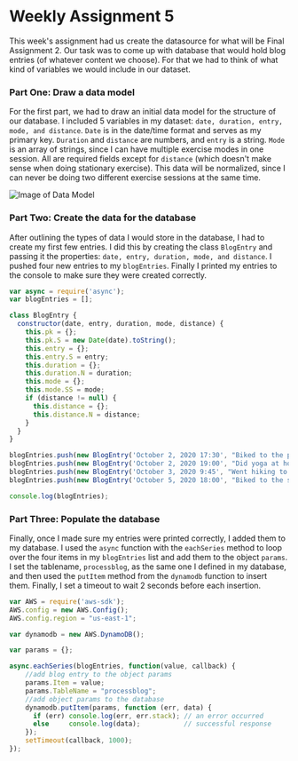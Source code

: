 # Weekly Assignment 5

This week's assignment had us create the datasource for what will be Final Assignment 2. Our task was to come up with database that would hold blog entries (of whatever content we choose). For that we had to think of what kind of variables we would include in our dataset.

### Part One: Draw a data model

For the first part, we had to draw an initial data model for the structure of our database. I included 5 variables in my dataset: ```date, duration, entry, mode, and distance```. ```Date``` is in the date/time format and serves as my primary key. ```Duration``` and ```distance``` are numbers, and ```entry``` is a string. ```Mode``` is an array of strings, since I can have multiple exercise modes in one session. All are required fields except for ```distance``` (which doesn't make sense when doing stationary exercise). This data will be normalized, since I can never be doing two different exercise sessions at the same time.

![Image of Data Model](ripleycleghorn/data-structures//blob/master/wa_05/datamodel.jpg)

### Part Two: Create the data for the database

After outlining the types of data I would store in the database, I had to create my first few entries. I did this by creating the class ```BlogEntry``` and passing it the properties: ```date, entry, duration, mode, and distance```. I pushed four new entries to my ```blogEntries```. Finally I printed my entries to the console to make sure they were created correctly.

```javascript
var async = require('async');
var blogEntries = [];

class BlogEntry {
  constructor(date, entry, duration, mode, distance) {
    this.pk = {};
    this.pk.S = new Date(date).toString();
    this.entry = {};
    this.entry.S = entry;
    this.duration = {};
    this.duration.N = duration;
    this.mode = {};
    this.mode.SS = mode;
    if (distance != null) {
      this.distance = {};
      this.distance.N = distance;
    }
  }
}

blogEntries.push(new BlogEntry('October 2, 2020 17:30', "Biked to the park", "20", ["biking"], "2.6"));
blogEntries.push(new BlogEntry('October 2, 2020 19:00', "Did yoga at home", "30", ["yoga"]));
blogEntries.push(new BlogEntry('October 3, 2020 9:45', "Went hiking to the same trail as last weekend", "120", ["hiking"], "7.5"));
blogEntries.push(new BlogEntry('October 5, 2020 18:00', "Biked to the store to buy new roller skates", "50", ["biking"], "8"));

console.log(blogEntries);
```

### Part Three: Populate the database

Finally, once I made sure my entries were printed correctly, I added them to my database. I used the ```async``` function with the ```eachSeries``` method to loop over the four items in my ```blogEntries``` list and add them to the object ```params```. I set the tablename, ```processblog```, as the same one I defined in my database, and then used the ```putItem``` method from the ```dynamodb``` function to insert them. Finally, I set a timeout to wait 2 seconds before each insertion.

```javascript
var AWS = require('aws-sdk');
AWS.config = new AWS.Config();
AWS.config.region = "us-east-1";

var dynamodb = new AWS.DynamoDB();

var params = {};

async.eachSeries(blogEntries, function(value, callback) {
    //add blog entry to the object params
    params.Item = value; 
    params.TableName = "processblog";
    //add object params to the database
    dynamodb.putItem(params, function (err, data) {
      if (err) console.log(err, err.stack); // an error occurred
      else     console.log(data);           // successful response
    });
    setTimeout(callback, 1000); 
}); 
```
